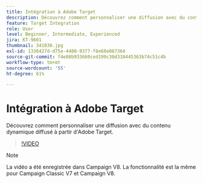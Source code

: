 ```yaml
---
title: Intégration à Adobe Target
description: Découvrez comment personnaliser une diffusion avec du contenu dynamique diffusé à partir d'Adobe Target.
feature: Target Integration
role: User
level: Beginner, Intermediate, Experienced
jira: KT-9601
thumbnail: 341030.jpg
exl-id: 1338427d-d75e-4480-9377-f8e68e067364
source-git-commit: f4e86b933660ced199c30d318445363b74c51c4b
workflow-type: tm+mt
source-wordcount: '55'
ht-degree: 61%

---
```


# Intégration à Adobe Target

Découvrez comment personnaliser une diffusion avec du contenu dynamique diffusé à partir d&#39;Adobe Target.

>[!VIDEO](https://video.tv.adobe.com/v/341030?quality=12&learn=on)

>[!NOTE]
> La vidéo a été enregistrée dans Campaign V8. La fonctionnalité est la même pour Campaign Classic V7 et Campaign V8.
